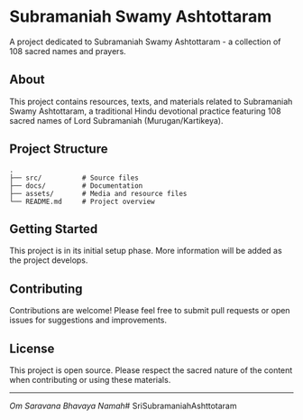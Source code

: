 # Subramaniah Swamy Ashtottaram

A project dedicated to Subramaniah Swamy Ashtottaram - a collection of 108 sacred names and prayers.

## About

This project contains resources, texts, and materials related to Subramaniah Swamy Ashtottaram, a traditional Hindu devotional practice featuring 108 sacred names of Lord Subramaniah (Murugan/Kartikeya).

## Project Structure

```
.
├── src/          # Source files
├── docs/         # Documentation
├── assets/       # Media and resource files
└── README.md     # Project overview
```

## Getting Started

This project is in its initial setup phase. More information will be added as the project develops.

## Contributing

Contributions are welcome! Please feel free to submit pull requests or open issues for suggestions and improvements.

## License

This project is open source. Please respect the sacred nature of the content when contributing or using these materials.

---

*Om Saravana Bhavaya Namah*# SriSubramaniahAshttotaram
